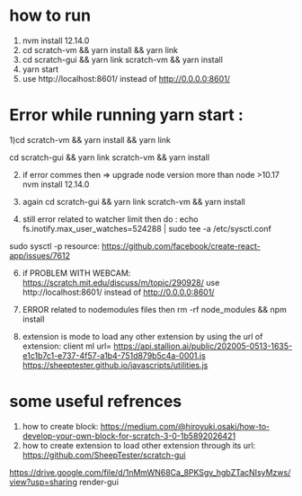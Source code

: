 # how to run
1) nvm install 12.14.0
2) cd scratch-vm && yarn install && yarn link
3) cd scratch-gui && yarn link scratch-vm && yarn install
4) yarn start 
5) use http://localhost:8601/     instead of http://0.0.0.0:8601/


# Error while running yarn start :

1)cd scratch-vm && yarn install && yarn link

cd scratch-gui && yarn link scratch-vm && yarn install

2) if error commes then  =>  upgrade node version more than node >10.17
nvm install 12.14.0

3) again 
cd scratch-gui && yarn link scratch-vm && yarn install


4) still error   related to watcher limit then do :
echo fs.inotify.max_user_watches=524288 | sudo tee -a /etc/sysctl.conf

sudo sysctl -p
resource:   https://github.com/facebook/create-react-app/issues/7612


6) if PROBLEM WITH WEBCAM:
https://scratch.mit.edu/discuss/m/topic/290928/
use http://localhost:8601/     instead of http://0.0.0.0:8601/


7) ERROR related to nodemodules files then 
rm -rf node_modules && npm install

8) extension is mode to load any other extension by using the url of extension: 
client ml url= 
https://api.stallion.ai/public/202005-0513-1635-e1c1b7c1-e737-4f57-a1b4-751d879b5c4a-0001.js
https://sheeptester.github.io/javascripts/utilities.js

# some useful refrences
1) how to create block:  https://medium.com/@hiroyuki.osaki/how-to-develop-your-own-block-for-scratch-3-0-1b5892026421
2) how to create  extension to load other extension through its url:  
https://github.com/SheepTester/scratch-gui

https://drive.google.com/file/d/1nMmWN68Ca_8PKSgv_hgbZTacNIsyMzws/view?usp=sharing
render-gui
